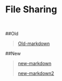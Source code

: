 # File Sharing
<br> 


##Old 
>[Old-markdown](/markdown/Old-markdown)
>


##New 
>[new-markdown](/markdown/new-markdown)
>
>[new-markdown2](/markdown/new-markdown2)
>



